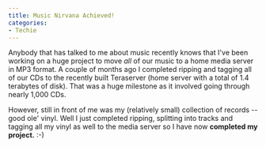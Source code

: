 ```yaml
---
title: Music Nirvana Achieved!
categories:
- Techie
---
```


Anybody that has talked to me about music recently knows that I've been working on a huge project to move _all_ of our music to a home media server in MP3 format. A couple of months ago I completed ripping and tagging all of our CDs to the recently built Teraserver (home server with a total of 1.4 terabytes of disk). That was a huge milestone as it involved going through nearly 1,000 CDs.

However, still in front of me was my (relatively small) collection of records -- good ole' vinyl. Well I just completed ripping, splitting into tracks and tagging all my vinyl as well to the media server so I have now **completed my project.** :-)

